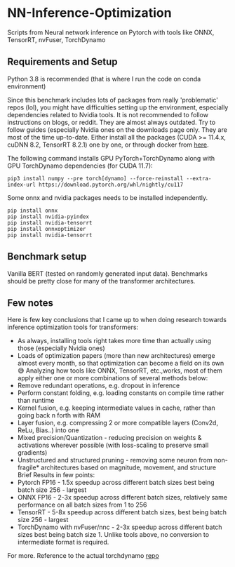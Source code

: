# NN-Inference-Optimization
Scripts from Neural network inference on Pytorch with tools like ONNX, TensorRT, nvFuser, TorchDynamo

## Requirements and Setup

Python 3.8 is recommended (that is where I run the code on conda environment)

Since this benchmark includes lots of packages from really 'problematic' repos (lol), you might have difficulties setting up the environment, especially dependencies related to Nvidia tools. It is not recommended to follow instructions on blogs, or reddit. They are almost always outdated. Try to follow guides (especially Nvidia ones on the downloads page only. They are most of the time up-to-date.
Either install all the packages (CUDA >= 11.4.x, cuDNN 8.2, TensorRT 8.2.1) one by one, or through docker from [here](https://nvidia.github.io/nvidia-docker/).

The following command installs GPU PyTorch+TorchDynamo along with GPU TorchDynamo dependencies (for CUDA 11.7):

`pip3 install numpy --pre torch[dynamo] --force-reinstall --extra-index-url https://download.pytorch.org/whl/nightly/cu117`

Some onnx and nvidia packages needs to be installed independently.
```
pip install onnx
pip install nvidia-pyindex
pip install nvidia-tensorrt
pip install onnxoptimizer
pip install nvidia-tensorrt
```

## Benchmark setup

Vanilla BERT (tested on randomly generated input data). Benchmarks should be pretty close for many of the transformer architectures.

## Few notes

Here is few key conclusions that I came up to when doing research towards inference optimization tools for transformers:
- As always, installing tools right takes more time than actually using those (especially Nvidia ones)
- Loads of optimization papers (more than new architectures) emerge almost every month, so that optimization can become a field on its own :sweat_smile:
Analyzing how tools like ONNX, TensorRT, etc.,works, most of them apply either one or more combinations of several methods below:
- Remove redundant operations, e.g. dropout in inference
- Perform constant folding, e.g. loading constants on compile time rather than runtime
- Kernel fusion, e.g. keeping intermediate values in cache, rather than going back n forth with RAM
- Layer fusion, e.g. compressing 2 or more compatible layers (Conv2d, ReLu, Bias..) into one
- Mixed precision/Quantization - reducing precision on weights & activations wherever possible (with loss-scaling to preserve small gradients)
- Unstructured and structured pruning - removing some neuron from non-fragile* architectures based on magnitude, movement, and structure
Brief Results in few points:
- Pytorch FP16 - 1.5x speedup across different batch sizes best being batch size 256 - largest
- ONNX FP16 - 2-3x speedup across different batch sizes, relatively same performance on all batch sizes from 1 to 256
- TensorRT - 5-8x speedup across different batch sizes, best being batch size 256 - largest
- TorchDynamo with nvFuser/nnc - 2-3x speedup across different batch sizes best being batch size 1. Unlike tools above, no conversion to intermediate format is required.

For more. Reference to the actual torchdynamo [repo](https://github.com/pytorch/torchdynamo) 
